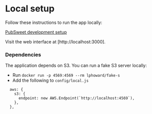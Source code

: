 # Local setup

Follow these instructions to run the app locally:

[PubSweet development setup](https://gitlab.coko.foundation/pubsweet/pubsweet/wikis/Development:-setup)

Visit the web interface at [http://localhost:3000].

### Dependencies

The application depends on S3. You can run a fake S3 server locally:
- Run `docker run -p 4569:4569 --rm lphoward/fake-s`
- Add the following to `config/local.js`
```
  aws: {
    s3: {
      endpoint: new AWS.Endpoint(`http://localhost:4569`),
    },
  }, 
```
